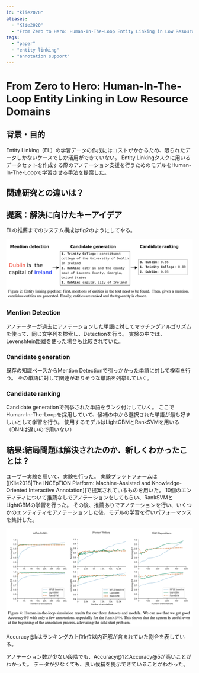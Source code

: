 ```yaml
---
id: "klie2020"
aliases:
  - "Klie2020"
  - "From Zero to Hero: Human-In-The-Loop Entity Linking in Low Resource Domains"
tags:
  - "paper"
  - "entity linking"
  - "annotation support"
---
```


# From Zero to Hero: Human-In-The-Loop Entity Linking in Low Resource Domains

## 背景・目的

Entity Linking（EL）の学習データの作成にはコストがかかるため、限られたデータしかないケースでしか活用ができていない。
Entity Linkingタスクに用いるデータセットを作成する際のアノテーション支援を行うためのモデルをHuman-In-The-Loopで学習させる手法を提案した。

## 関連研究との違いは？




## 提案：解決に向けたキーアイデア

ELの推薦までのシステム構成はfig2のようにしてやる。

![](./img/Klie2020_system.png)

### Mention Detection
アノテーターが過去にアノテーションした単語に対してマッチングアルゴリズムを使って、同じ文字列を検索し、Detectionを行う。
実験の中では、Levenshtein距離を使った場合も比較されていた。

### Candidate generation
既存の知識ベースからMention Detectionで引っかかった単語に対して検索を行う。
その単語に対して関連がありそうな単語を列挙していく。

### Candidate ranking
Candidate generationで列挙された単語をランク付けしていく。
ここでHuman-In-The-Loopを採用していて、候補の中から選択された単語が最も好ましいとして学習を行う。
使用するモデルはLightGBMとRankSVMを用いる（DNNは遅いので用いない）

## 結果:結局問題は解決されたのか．新しくわかったことは？

ユーザー実験を用いて、実験を行った。
実験プラットフォームは[[Klie2018|The INCEpTION Platform: Machine-Assisted and Knowledge-Oriented Interactive Annotation]]で提案されているものを用いた。
10個のエンティティについて推薦なしでアノテーションをしてもらい、RankSVMとLightGBMの学習を行った。
その後、推薦ありでアノテーションを行い、いくつかのエンティティをアノテーションした後、モデルの学習を行いパフォーマンスを集計した。

![](./img/Klie2020_result.png)

Accuracy@kはランキングの上位k位以内正解が含まれていた割合を表している。

アノテーション数が少ない段階でも、Accuracy@1とAccuracy@5が高いことがわかった。
データが少なくても、良い候補を提示できていることがわかった。

